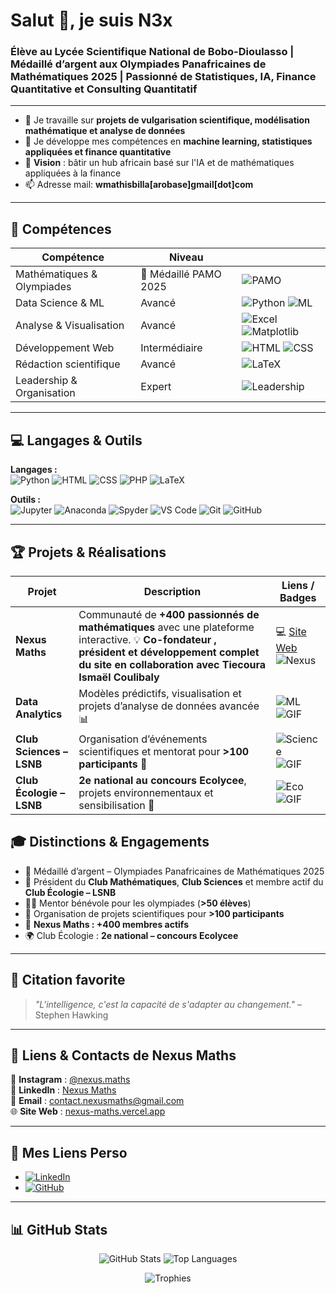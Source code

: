 # Salut 👋, je suis N3x

### Élève au Lycée Scientifique National de Bobo-Dioulasso | Médaillé d’argent aux Olympiades Panafricaines de Mathématiques 2025 | Passionné de Statistiques, IA, Finance Quantitative et Consulting Quantitatif

---

- 🔭 Je travaille sur **projets de vulgarisation scientifique, modélisation mathématique et analyse de données**
- 🌱 Je développe mes compétences en **machine learning, statistiques appliquées et finance quantitative**
- 🎯 **Vision** : bâtir un hub africain basé sur l'IA et de mathématiques appliquées à la finance
- 📫 Adresse mail: **wmathisbilla[arobase]gmail[dot]com**

---

## 🧠 Compétences

| Compétence | Niveau |  |
|------------|--------|-------|
| Mathématiques & Olympiades | 🥈 Médaillé PAMO 2025 | ![PAMO](https://img.shields.io/badge/PAMO-2025-silver?style=for-the-badge&logo=mathworks&logoColor=white&animation=spin) |
| Data Science & ML | Avancé | ![Python](https://img.shields.io/badge/-Python-3776AB?style=for-the-badge&logo=python&logoColor=white&animation=spin) ![ML](https://img.shields.io/badge/-Machine_Learning-FF6F61?style=for-the-badge&animation=spin) |
| Analyse & Visualisation | Avancé | ![Excel](https://img.shields.io/badge/-Excel-217346?style=for-the-badge&logo=microsoft-excel&logoColor=white&animation=spin) ![Matplotlib](https://img.shields.io/badge/-Matplotlib-11557C?style=for-the-badge&animation=spin) |
| Développement Web | Intermédiaire | ![HTML](https://img.shields.io/badge/-HTML5-E34F26?style=for-the-badge&logo=html5&logoColor=white&animation=spin) ![CSS](https://img.shields.io/badge/-CSS3-1572B6?style=for-the-badge&logo=css3&logoColor=white&animation=spin) |
| Rédaction scientifique | Avancé | ![LaTeX](https://img.shields.io/badge/-LaTeX-008080?style=for-the-badge&logo=latex&animation=spin) |
| Leadership & Organisation | Expert | ![Leadership](https://img.shields.io/badge/-Leadership-FF69B4?style=for-the-badge&animation=spin) |

---

## 💻 Langages & Outils

**Langages :**  
![Python](https://img.shields.io/badge/-Python-3776AB?style=for-the-badge&logo=python&logoColor=white&animation=spin) ![HTML](https://img.shields.io/badge/-HTML5-E34F26?style=for-the-badge&logo=html5&logoColor=white&animation=spin) ![CSS](https://img.shields.io/badge/-CSS3-1572B6?style=for-the-badge&logo=css3&logoColor=white&animation=spin) ![PHP](https://img.shields.io/badge/-PHP-777BB4?style=for-the-badge&logo=php&animation=spin) ![LaTeX](https://img.shields.io/badge/-LaTeX-008080?style=for-the-badge&logo=latex&animation=spin)

**Outils :**  
![Jupyter](https://img.shields.io/badge/-Jupyter-F37626?style=for-the-badge&logo=jupyter&logoColor=white&animation=spin) ![Anaconda](https://img.shields.io/badge/-Anaconda-44A833?style=for-the-badge&logo=anaconda&logoColor=white&animation=spin) ![Spyder](https://img.shields.io/badge/-Spyder-FF0000?style=for-the-badge&logo=spyder-ide&logoColor=white&animation=spin) ![VS Code](https://img.shields.io/badge/-VSCode-007ACC?style=for-the-badge&logo=visual-studio-code&animation=spin) ![Git](https://img.shields.io/badge/-Git-F05032?style=for-the-badge&logo=git&logoColor=white&animation=spin) ![GitHub](https://img.shields.io/badge/-GitHub-181717?style=for-the-badge&logo=github&animation=spin)

---

## 🏆 Projets & Réalisations

| Projet | Description | Liens / Badges |
|--------|------------|----------------|
| **Nexus Maths** | Communauté de **+400 passionnés de mathématiques** avec une plateforme interactive. 💡 **Co-fondateur , président et développement complet du site en collaboration avec Tiecoura Ismaël Coulibaly** | 💻 [Site Web](https://nexus-maths.vercel.app/) ![Nexus](https://img.shields.io/badge/Nexus_Maths-Communaute-orange?style=for-the-badge&animation=spin) |
| **Data Analytics** | Modèles prédictifs, visualisation et projets d’analyse de données avancée 📊 | ![ML](https://img.shields.io/badge/ML-Projects-blue?style=for-the-badge&animation=spin) ![GIF](https://media.giphy.com/media/l0HlNQ03J5JxX6lva/giphy.gif) |
| **Club Sciences – LSNB** | Organisation d’événements scientifiques et mentorat pour **>100 participants** 🔬 | ![Science](https://img.shields.io/badge/Science-Club-success?style=for-the-badge&animation=spin) ![GIF](https://media.giphy.com/media/xUPGcguWZHRC2HyBRS/giphy.gif) |
| **Club Écologie – LSNB** | **2e national au concours Ecolycee**, projets environnementaux et sensibilisation 🌱 | ![Eco](https://img.shields.io/badge/Ecolycee-2%C3%A8me_national-green?style=for-the-badge&animation=spin) ![GIF](https://media.giphy.com/media/26ufnwz3wDUli7GU0/giphy.gif) |
## 🎓 Distinctions & Engagements

- 🥈 Médaillé d’argent – Olympiades Panafricaines de Mathématiques 2025  
- 📌 Président du **Club Mathématiques**, **Club Sciences** et membre actif du **Club Écologie – LSNB**  
- 👨‍🏫 Mentor bénévole pour les olympiades (**>50 élèves**)  
- 🌱 Organisation de projets scientifiques pour **>100 participants**  
- 🌟 **Nexus Maths : +400 membres actifs**  
- 🌍 Club Écologie : **2e national – concours Ecolycee**

---

## 💬 Citation favorite

> *"L'intelligence, c'est la capacité de s'adapter au changement."* – Stephen Hawking

---

## 🔗 Liens & Contacts de Nexus Maths

📱 **Instagram** : [@nexus.maths](https://www.instagram.com/nexus.maths?igsh=MWZoeHZjZjE4em80)  
🔗 **LinkedIn** : [Nexus Maths](https://www.linkedin.com/company/nexus-maths/)  
📧 **Email** : [contact.nexusmaths@gmail.com](mailto:contact.nexusmaths@gmail.com)  
🌐 **Site Web** : [nexus-maths.vercel.app](https://nexus-maths.vercel.app/)

---

## 🔗 Mes Liens Perso

- [![LinkedIn](https://img.shields.io/badge/LinkedIn-W.F.Mathis_BILLA-blue?logo=linkedin&logoColor=white)](https://bf.linkedin.com/in/w-f-mathis-billa-21884533)  
- [![GitHub](https://img.shields.io/badge/GitHub-Portfolio-black?logo=github&logoColor=white)](https://github.com/WMathisBilla)

---

## 📊 GitHub Stats

<p align="center">
  <img src="https://github-readme-stats.vercel.app/api?username=MathisN3x&show_icons=true&theme=radical&count_private=true" alt="GitHub Stats" />
  <img src="https://github-readme-stats.vercel.app/api/top-langs/?username=MathisN3x&layout=compact&theme=radical" alt="Top Languages" />
</p>

<p align="center">
  <img src="https://github-profile-trophy.vercel.app/?username=MathisN3x&theme=radical&no-frame=true" alt="Trophies" />
</p>
